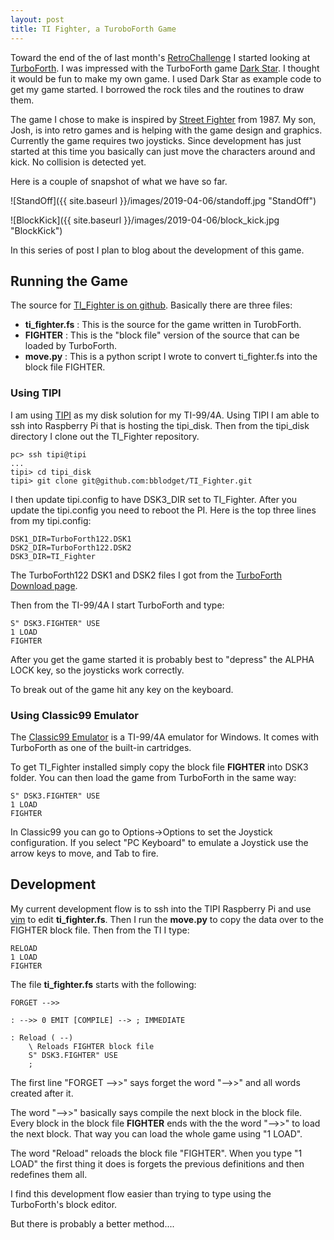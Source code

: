 ```yaml
---
layout: post
title: TI Fighter, a TuroboForth Game
---
```


Toward the end of the of last month's [RetroChallenge](http://www.retrochallenge.org/p/entrants-list-201903.html) 
I started looking at [TurboForth](http://turboforth.net/).  I was impressed with the TurboForth game
[Dark Star](http://turboforth.net/fun/darkstar.html). I thought it would be fun to make
my own game.  I used Dark Star as example code to get my game started. I borrowed
the rock tiles and the routines to draw them.

The game I chose to make is inspired by [Street Fighter](https://en.wikipedia.org/wiki/Street_Fighter_(video_game))
from 1987. My son, Josh, is into retro games and is helping with the game design and graphics.
Currently the game requires two joysticks.  Since development has just started
at this time you basically can just move the characters around and kick.
No collision is detected yet.

Here is a couple of snapshot of what we have so far.

![StandOff]({{ site.baseurl }}/images/2019-04-06/standoff.jpg "StandOff")

![BlockKick]({{ site.baseurl }}/images/2019-04-06/block_kick.jpg "BlockKick")

In this series of post I plan to blog about the development of this game.

## Running the Game

The source for [TI_Fighter is on github](https://github.com/bblodget/TI_Fighter).
Basically there are three files:
* __ti_fighter.fs__ : This is the source for the game written in TurobForth.
* __FIGHTER__ : This is the "block file" version of the source that can be loaded
by TurboForth.
* __move.py__ : This is a python script I wrote to convert ti_fighter.fs
into the block file FIGHTER.

### Using TIPI

I am using [TIPI](http://ti994a.cwfk.net/TIPI.html) as my disk solution for my TI-99/4A.
Using TIPI I am able to ssh into Raspberry Pi that is hosting the tipi_disk.  Then
from the tipi_disk directory I clone out the TI_Fighter repository.

```
pc> ssh tipi@tipi
...
tipi> cd tipi_disk
tipi> git clone git@github.com:bblodget/TI_Fighter.git
```

I then update tipi.config to have DSK3\_DIR set to TI\_Fighter.
After you update the tipi.config you need to reboot the PI.
Here is the top three lines from my tipi.config:

```
DSK1_DIR=TurboForth122.DSK1
DSK2_DIR=TurboForth122.DSK2
DSK3_DIR=TI_Fighter
```

The TurboForth122 DSK1 and DSK2 files I got from the 
[TurboForth Download page](http://turboforth.net/download.html).

Then from the TI-99/4A I start TurboForth and type:

```
S" DSK3.FIGHTER" USE
1 LOAD
FIGHTER
```

After you get the game started it is probably
best to "depress" the ALPHA LOCK key, so the joysticks
work correctly.

To break out of the game hit any key on the keyboard.

### Using Classic99 Emulator

The [Classic99 Emulator](http://www.harmlesslion.com/software/Classic99) 
is a TI-99/4A emulator for Windows. It comes with TurboForth as
one of the built-in cartridges.

To get TI_Fighter installed simply copy the block file __FIGHTER__
into DSK3 folder.  You can then load the game from TurboForth
in the same way:

```
S" DSK3.FIGHTER" USE
1 LOAD
FIGHTER
```

In Classic99 you can go to Options->Options to set the Joystick
configuration.  If you select "PC Keyboard" to emulate a
Joystick use the arrow keys to move, and Tab to fire.

## Development

My current development flow is to ssh into the TIPI Raspberry Pi
and use [vim](https://www.vim.org/) to edit __ti_fighter.fs__.
Then I run the __move.py__ to copy the data over to the 
FIGHTER block file.  Then from the TI I type:

```
RELOAD
1 LOAD
FIGHTER
```

The file __ti_fighter.fs__ starts with the following:

```
FORGET -->>

: -->> 0 EMIT [COMPILE] --> ; IMMEDIATE

: Reload ( --)
    \ Reloads FIGHTER block file
    S" DSK3.FIGHTER" USE
    ;
```

The first line "FORGET -->>" says forget the word "-->>"
and all words created after it.

The word "-->>" basically says compile the next block in the block
file.  Every block in the block file __FIGHTER__ ends with 
the the word "-->>" to load the next block.  That way you can
load the whole game using "1 LOAD".

The word "Reload" reloads the block file "FIGHTER".  When
you type "1 LOAD" the first thing it does is forgets
the previous definitions and then redefines them all.

I find this development flow easier than trying
to type using the TurboForth's block editor.

But there is probably a better method....

